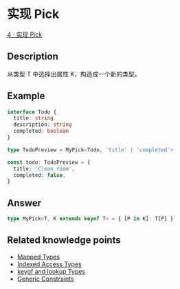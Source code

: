 # 实现 Pick

[4 · 实现 Pick](https://github.com/type-challenges/type-challenges/blob/master/questions/4-easy-pick/README.zh-CN.md)

## Description

从类型 T 中选择出属性 K，构造成一个新的类型。

## Example

``` ts
interface Todo {
  title: string
  description: string
  completed: boolean
}

type TodoPreview = MyPick<Todo, 'title' | 'completed'>

const todo: TodoPreview = {
  title: 'Clean room',
  completed: false,
}
```

## Answer

``` ts
type MyPick<T, K extends keyof T> = { [P in K]: T[P] }
```

## Related knowledge points

- [Mapped Types](https://www.typescriptlang.org/docs/handbook/2/mapped-types.html)
- [Indexed Access Types](https://www.typescriptlang.org/docs/handbook/2/indexed-access-types.html)
- [keyof and lookup Types](https://www.typescriptlang.org/docs/handbook/release-notes/typescript-2-1.html#keyof-and-lookup-types)
- [Generic Constraints](https://www.typescriptlang.org/docs/handbook/2/generics.html#generic-constraints)

